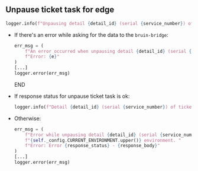 ## Unpause ticket task for edge

```python
logger.info(f"Unpausing detail {detail_id} (serial {service_number}) of ticket {ticket_id}...")
```

* If there's an error while asking for the data to the `bruin-bridge`:
  ```python
  err_msg = (
      f"An error occurred when unpausing detail {detail_id} (serial {service_number}) of ticket {ticket_id}. "
      f"Error: {e}"
  ) 
  [...]
  logger.error(err_msg)
  ```
  END

* If response status for unpause ticket task is ok:
  ```python
  logger.info(f"Detail {detail_id} (serial {service_number}) of ticket {ticket_id} was unpaused!")
  ```
* Otherwise:
  ```python
  err_msg = (
      f"Error while unpausing detail {detail_id} (serial {service_number}) of ticket {ticket_id} in "
      f"{self._config.CURRENT_ENVIRONMENT.upper()} environment. "
      f"Error: Error {response_status} - {response_body}"
  )
  [...]
  logger.error(err_msg)
  ```